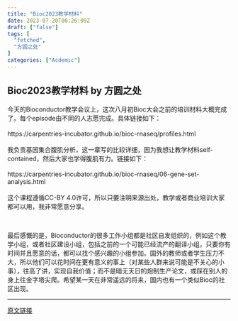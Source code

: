 ```yaml
---
title: "Bioc2023教学材料"
date: 2023-07-20T00:26:09Z
draft: ["false"]
tags: [
  "fetched",
  "方圆之处"
]
categories: ["Acdemic"]
---
```

Bioc2023教学材料 by 方圆之处
------
<div><p>今天的Bioconductor教学会议上，这次八月初Bioc大会之前的培训材料大概完成了。每个episode由不同的人志愿完成。具体链接如下：<br>​<br>​​https://carpentries-incubator.github.io/bioc-rnaseq/profiles.html<br><br>​我负责基因集合腹肌分析，这一章写的比较详细，因为我想让教学材料self-contained，然后大家也学得腹肌有力。链接如下：<br>​<br>​https://carpentries-incubator.github.io/bioc-rnaseq/06-gene-set-analysis.html<br>​<br>​这个课程遵循CC-BY 4.0许可，所以只要注明来源出处，教学或者商业培训大家都可以用，我非常愿意分享。<br></p><p><br></p><p>最后感慨的是，Bioconductor的很多工作小组都是社区自发组织的，例如这个教学小组，或者社区建设小组，包括之前的一个可能已经流产的翻译小组，只要你有时间并且愿意的话，都可以找个感兴趣的小组参加。国外的教师或者学生压力不大，所以他们可以花时间在更有意义的事上（对某些人群来说可能是不关心的小事），往高了讲，实现自我价值；而不是暗无天日的炮制生产论文，或踩在别人的身上往金字塔尖爬。希望某一天在非常遥远的将来，国内也有一个类似Bioc的社区出现。</p><p><mp-style-type data-value="10000"></mp-style-type></p></div>  
<hr>
<a href="https://mp.weixin.qq.com/s/0tCcSBoswbzp6AufmhuRLA",target="_blank" rel="noopener noreferrer">原文链接</a>
